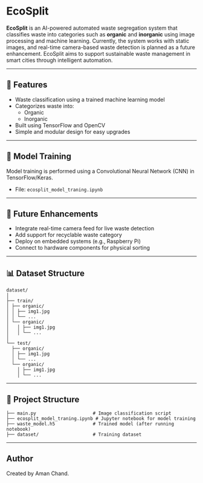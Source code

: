 # EcoSplit

**EcoSplit** is an AI-powered automated waste segregation system that classifies waste into categories such as **organic** and **inorganic** using image processing and machine learning. Currently, the system works with static images, and real-time camera-based waste detection is planned as a future enhancement. EcoSplit aims to support sustainable waste management in smart cities through intelligent automation.

---

## 🚀 Features

- Waste classification using a trained machine learning model
- Categorizes waste into:
  - Organic
  - Inorganic
- Built using TensorFlow and OpenCV
- Simple and modular design for easy upgrades

---

## 🧠 Model Training

Model training is performed using a Convolutional Neural Network (CNN) in TensorFlow/Keras.

- File: `ecosplit_model_traning.ipynb`

---

## 🔮 Future Enhancements

- Integrate real-time camera feed for live waste detection
- Add support for recyclable waste category
- Deploy on embedded systems (e.g., Raspberry Pi)
- Connect to hardware components for physical sorting

---

## 📊 Dataset Structure

```
dataset/
│
├── train/
│ ├── organic/
│ │ ├── img1.jpg
│ │ └── ...
│ └── organic/
│   │ ├── img1.jpg
│   │ └── ...
│
└── test/
  ├── organic/
  │ ├── img1.jpg
  │ └── ...
  └── organic/
    │ ├── img1.jpg
    │ └── ...
```

---

## 📁 Project Structure

```
├── main.py                     # Image classification script
├── ecosplit_model_traning.ipynb # Jupyter notebook for model training
├── waste_model.h5              # Trained model (after running notebook)
├── dataset/                    # Training dataset
```

---

## Author

Created by Aman Chand.





